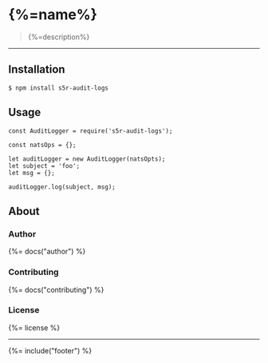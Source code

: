 # {%=name%}

> {%=description%}

---

## Installation

```
$ npm install s5r-audit-logs
```

## Usage

```
const AuditLogger = require('s5r-audit-logs');

const natsOps = {};

let auditLogger = new AuditLogger(natsOpts);
let subject = 'foo';
let msg = {};

auditLogger.log(subject, msg);
```

## About

### Author
{%= docs("author") %}

### Contributing
{%= docs("contributing") %}

### License
{%= license %}

***

{%= include("footer") %}
